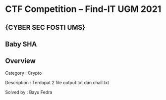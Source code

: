 # CTF Competition – Find-IT UGM 2021

## {CYBER SEC FOSTI UMS}

## Baby SHA

## Overview
Category : Crypto

Description : Terdapat 2 file output.txt dan chall.txt

Solved by : Bayu Fedra
